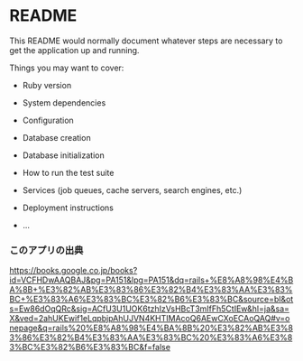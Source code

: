 # README

This README would normally document whatever steps are necessary to get the
application up and running.

Things you may want to cover:

* Ruby version

* System dependencies

* Configuration

* Database creation

* Database initialization

* How to run the test suite

* Services (job queues, cache servers, search engines, etc.)

* Deployment instructions

* ...

### このアプリの出典
https://books.google.co.jp/books?id=VCFHDwAAQBAJ&pg=PA151&lpg=PA151&dq=rails+%E8%A8%98%E4%BA%8B+%E3%82%AB%E3%83%86%E3%82%B4%E3%83%AA%E3%83%BC+%E3%83%A6%E3%83%BC%E3%82%B6%E3%83%BC&source=bl&ots=Ew86dOqQRc&sig=ACfU3U1UOK6tzhIzVsHBcT3mIfFh5CtIEw&hl=ja&sa=X&ved=2ahUKEwif1eLqpbjpAhUJVN4KHTIMAcoQ6AEwCXoECAoQAQ#v=onepage&q=rails%20%E8%A8%98%E4%BA%8B%20%E3%82%AB%E3%83%86%E3%82%B4%E3%83%AA%E3%83%BC%20%E3%83%A6%E3%83%BC%E3%82%B6%E3%83%BC&f=false
